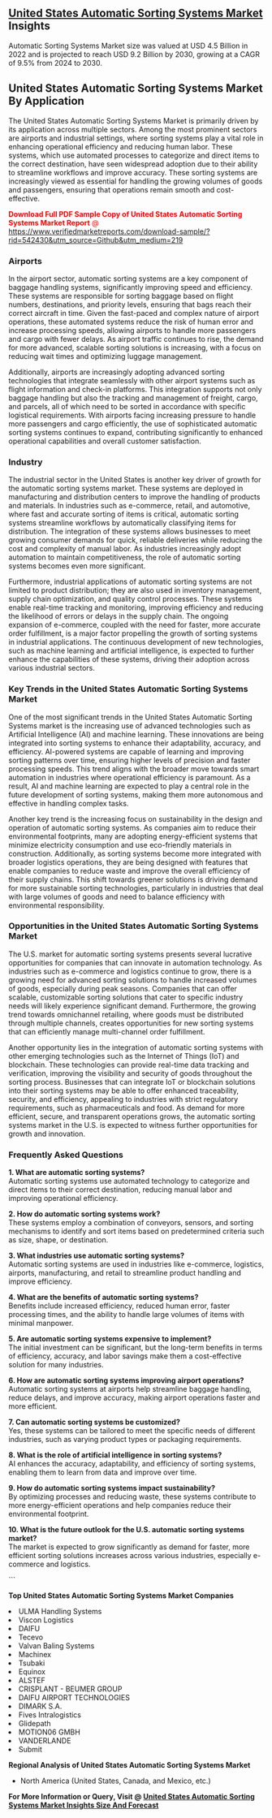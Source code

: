 <h2><a href="https://www.verifiedmarketreports.com/download-sample/?rid=542430&amp;utm_source=Github&amp;utm_medium=219" target="_blank">United States Automatic Sorting Systems Market</a> Insights</h2><p>Automatic Sorting Systems Market size was valued at USD 4.5 Billion in 2022 and is projected to reach USD 9.2 Billion by 2030, growing at a CAGR of 9.5% from 2024 to 2030.</p><p> <h2>United States Automatic Sorting Systems Market By Application</h2> <p>The United States Automatic Sorting Systems Market is primarily driven by its application across multiple sectors. Among the most prominent sectors are airports and industrial settings, where sorting systems play a vital role in enhancing operational efficiency and reducing human labor. These systems, which use automated processes to categorize and direct items to the correct destination, have seen widespread adoption due to their ability to streamline workflows and improve accuracy. These sorting systems are increasingly viewed as essential for handling the growing volumes of goods and passengers, ensuring that operations remain smooth and cost-effective. <p><span class=""><span style="color: #ff0000;"><strong>Download Full PDF Sample Copy of United States Automatic Sorting Systems Market Report</strong> @ </span><a href="https://www.verifiedmarketreports.com/download-sample/?rid=542430&amp;utm_source=Github&amp;utm_medium=219" target="_blank">https://www.verifiedmarketreports.com/download-sample/?rid=542430&amp;utm_source=Github&amp;utm_medium=219</a></span></p></p> <h3>Airports</h3> <p>In the airport sector, automatic sorting systems are a key component of baggage handling systems, significantly improving speed and efficiency. These systems are responsible for sorting baggage based on flight numbers, destinations, and priority levels, ensuring that bags reach their correct aircraft in time. Given the fast-paced and complex nature of airport operations, these automated systems reduce the risk of human error and increase processing speeds, allowing airports to handle more passengers and cargo with fewer delays. As airport traffic continues to rise, the demand for more advanced, scalable sorting solutions is increasing, with a focus on reducing wait times and optimizing luggage management.</p> <p>Additionally, airports are increasingly adopting advanced sorting technologies that integrate seamlessly with other airport systems such as flight information and check-in platforms. This integration supports not only baggage handling but also the tracking and management of freight, cargo, and parcels, all of which need to be sorted in accordance with specific logistical requirements. With airports facing increasing pressure to handle more passengers and cargo efficiently, the use of sophisticated automatic sorting systems continues to expand, contributing significantly to enhanced operational capabilities and overall customer satisfaction.</p> <h3>Industry</h3> <p>The industrial sector in the United States is another key driver of growth for the automatic sorting systems market. These systems are deployed in manufacturing and distribution centers to improve the handling of products and materials. In industries such as e-commerce, retail, and automotive, where fast and accurate sorting of items is critical, automatic sorting systems streamline workflows by automatically classifying items for distribution. The integration of these systems allows businesses to meet growing consumer demands for quick, reliable deliveries while reducing the cost and complexity of manual labor. As industries increasingly adopt automation to maintain competitiveness, the role of automatic sorting systems becomes even more significant.</p> <p>Furthermore, industrial applications of automatic sorting systems are not limited to product distribution; they are also used in inventory management, supply chain optimization, and quality control processes. These systems enable real-time tracking and monitoring, improving efficiency and reducing the likelihood of errors or delays in the supply chain. The ongoing expansion of e-commerce, coupled with the need for faster, more accurate order fulfillment, is a major factor propelling the growth of sorting systems in industrial applications. The continuous development of new technologies, such as machine learning and artificial intelligence, is expected to further enhance the capabilities of these systems, driving their adoption across various industrial sectors.</p> <h3>Key Trends in the United States Automatic Sorting Systems Market</h3> <p>One of the most significant trends in the United States Automatic Sorting Systems market is the increasing use of advanced technologies such as Artificial Intelligence (AI) and machine learning. These innovations are being integrated into sorting systems to enhance their adaptability, accuracy, and efficiency. AI-powered systems are capable of learning and improving sorting patterns over time, ensuring higher levels of precision and faster processing speeds. This trend aligns with the broader move towards smart automation in industries where operational efficiency is paramount. As a result, AI and machine learning are expected to play a central role in the future development of sorting systems, making them more autonomous and effective in handling complex tasks.</p> <p>Another key trend is the increasing focus on sustainability in the design and operation of automatic sorting systems. As companies aim to reduce their environmental footprints, many are adopting energy-efficient systems that minimize electricity consumption and use eco-friendly materials in construction. Additionally, as sorting systems become more integrated with broader logistics operations, they are being designed with features that enable companies to reduce waste and improve the overall efficiency of their supply chains. This shift towards greener solutions is driving demand for more sustainable sorting technologies, particularly in industries that deal with large volumes of goods and need to balance efficiency with environmental responsibility.</p> <h3>Opportunities in the United States Automatic Sorting Systems Market</h3> <p>The U.S. market for automatic sorting systems presents several lucrative opportunities for companies that can innovate in automation technology. As industries such as e-commerce and logistics continue to grow, there is a growing need for advanced sorting solutions to handle increased volumes of goods, especially during peak seasons. Companies that can offer scalable, customizable sorting solutions that cater to specific industry needs will likely experience significant demand. Furthermore, the growing trend towards omnichannel retailing, where goods must be distributed through multiple channels, creates opportunities for new sorting systems that can efficiently manage multi-channel order fulfillment.</p> <p>Another opportunity lies in the integration of automatic sorting systems with other emerging technologies such as the Internet of Things (IoT) and blockchain. These technologies can provide real-time data tracking and verification, improving the visibility and security of goods throughout the sorting process. Businesses that can integrate IoT or blockchain solutions into their sorting systems may be able to offer enhanced traceability, security, and efficiency, appealing to industries with strict regulatory requirements, such as pharmaceuticals and food. As demand for more efficient, secure, and transparent operations grows, the automatic sorting systems market in the U.S. is expected to witness further opportunities for growth and innovation.</p> <h3>Frequently Asked Questions</h3> <p><strong>1. What are automatic sorting systems?</strong><br>Automatic sorting systems use automated technology to categorize and direct items to their correct destination, reducing manual labor and improving operational efficiency.</p> <p><strong>2. How do automatic sorting systems work?</strong><br>These systems employ a combination of conveyors, sensors, and sorting mechanisms to identify and sort items based on predetermined criteria such as size, shape, or destination.</p> <p><strong>3. What industries use automatic sorting systems?</strong><br>Automatic sorting systems are used in industries like e-commerce, logistics, airports, manufacturing, and retail to streamline product handling and improve efficiency.</p> <p><strong>4. What are the benefits of automatic sorting systems?</strong><br>Benefits include increased efficiency, reduced human error, faster processing times, and the ability to handle large volumes of items with minimal manpower.</p> <p><strong>5. Are automatic sorting systems expensive to implement?</strong><br>The initial investment can be significant, but the long-term benefits in terms of efficiency, accuracy, and labor savings make them a cost-effective solution for many industries.</p> <p><strong>6. How are automatic sorting systems improving airport operations?</strong><br>Automatic sorting systems at airports help streamline baggage handling, reduce delays, and improve accuracy, making airport operations faster and more efficient.</p> <p><strong>7. Can automatic sorting systems be customized?</strong><br>Yes, these systems can be tailored to meet the specific needs of different industries, such as varying product types or packaging requirements.</p> <p><strong>8. What is the role of artificial intelligence in sorting systems?</strong><br>AI enhances the accuracy, adaptability, and efficiency of sorting systems, enabling them to learn from data and improve over time.</p> <p><strong>9. How do automatic sorting systems impact sustainability?</strong><br>By optimizing processes and reducing waste, these systems contribute to more energy-efficient operations and help companies reduce their environmental footprint.</p> <p><strong>10. What is the future outlook for the U.S. automatic sorting systems market?</strong><br>The market is expected to grow significantly as demand for faster, more efficient sorting solutions increases across various industries, especially e-commerce and logistics.</p> ```</p><p><strong>Top United States Automatic Sorting Systems Market Companies</strong></p><div data-test-id=""><p><li>ULMA Handling Systems</li><li> Viscon Logistics</li><li> DAIFU</li><li> Tecevo</li><li> Valvan Baling Systems</li><li> Machinex</li><li> Tsubaki</li><li> Equinox</li><li> ALSTEF</li><li> CRISPLANT - BEUMER GROUP</li><li> DAIFU AIRPORT TECHNOLOGIES</li><li> DIMARK S.A.</li><li> Fives Intralogistics</li><li> Glidepath</li><li> MOTION06 GMBH</li><li> VANDERLANDE</li><li> Submit</li></p><div><strong>Regional Analysis of&nbsp;United States Automatic Sorting Systems Market</strong></div><ul><li dir="ltr"><p dir="ltr">North America&nbsp;(United States, Canada, and Mexico, etc.)</p></li></ul><p><strong>For More Information or Query, Visit @&nbsp;</strong><strong><a href="https://www.verifiedmarketreports.com/product/automatic-sorting-systems-market-size-and-forecast/?utm_source=Github&amp;utm_medium=219" target="_blank">United States Automatic Sorting Systems Market Insights Size And Forecast</a></strong></p></div>

